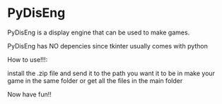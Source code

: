 # PyDisEng
PyDisEng is a display engine that can be used to make games.

PyDisEng has NO depencies since tkinter usually comes with python

How to use!!!:

install the .zip file and send it to the path you want it to be in
make your game in the same folder or get all the files in the main folder

Now have fun!!
